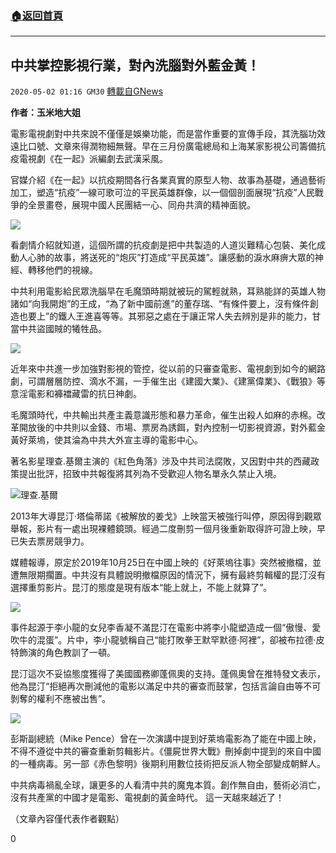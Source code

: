 ###  [:house:返回首頁](https://github.com/ourhimalayas/txt)
---

## 中共掌控影視行業，對內洗腦對外藍金黃！
`2020-05-02 01:16 GM30` [轉載自GNews](https://gnews.org/zh-hant/191544/)

**作者：玉米地大姐**

電影電視劇對中共來說不僅僅是娛樂功能，而是當作重要的宣傳手段，其洗腦功效遠比口號、文章來得潤物細無聲。早在三月份廣電總局和上海某家影視公司籌備抗疫電視劇《在一起》派編劇去武漢采風。

官媒介紹《在一起》以抗疫期間各行各業真實的原型人物、故事為基礎，通過藝術加工，塑造“抗疫”一線可歌可泣的平民英雄群像，以一個個剖面展現“抗疫”人民戰爭的全景畫卷，展現中國人民團結一心、同舟共濟的精神面貌。

![](https://s3.amazonaws.com/gnews-media-offload/wp-content/uploads/2020/05/01220758/2-4.jpg)

看劇情介紹就知道，這個所謂的抗疫劇是把中共製造的人道災難精心包裝、美化成動人心肺的故事，將送死的“炮灰”打造成“平民英雄”。讓感動的淚水麻痹大眾的神經、轉移他們的視線。

中共利用電影給民眾洗腦早在毛魔頭時期就被玩的駕輕就熟，耳熟能詳的英雄人物諸如“向我開炮”的王成，“為了新中國前進”的董存瑞、“有條件要上，沒有條件創造也要上”的鐵人王進喜等等。其邪惡之處在于讓正常人失去辨別是非的能力，甘當中共盜國賊的犧牲品。

![](https://s3.amazonaws.com/gnews-media-offload/wp-content/uploads/2020/05/01220831/3-2.jpg)

近年來中共進一步加強對影視的管控，從以前的只審查電影、電視劇到如今的網路劇，可謂層層防控、滴水不漏，一手催生出《建國大業》、《建黨偉業》、《戰狼》等意淫電影和褲襠藏雷的抗日神劇。

毛魔頭時代，中共輸出共產主義意識形態和暴力革命，催生出殺人如麻的赤棉。改革開放後的中共則以金錢、市場、票房為誘餌，對內控制一切影視資源，對外藍金黃好萊塢，使其淪為中共大外宣主導的電影中心。

著名影星理查.基爾主演的《紅色角落》涉及中共司法腐敗，又因對中共的西藏政策提出批評，招致中共報復將其列為不受歡迎人物名單永久禁止入境。

![](https://s3.amazonaws.com/gnews-media-offload/wp-content/uploads/2020/05/01220902/4.jpg)理查.基爾

2013年大導昆汀·塔倫蒂諾《被解放的姜戈》上映當天被強行叫停，原因得到觀眾舉報，影片有一處出現裸體鏡頭。經過二度刪剪一個月後重新取得許可證上映，早已失去票房競爭力。

媒體報導，原定於2019年10月25日在中國上映的《好萊塢往事》突然被撤檔，並遭無限期擱置。中共沒有具體說明撤檔原因的情況下，擁有最終剪輯權的昆汀沒有選擇重剪影片。昆汀的態度是現有版本“能上就上，不能上就算了”。

![](https://s3.amazonaws.com/gnews-media-offload/wp-content/uploads/2020/05/01220959/5.jpg)

事件起源于李小龍的女兒李香凝不滿昆汀在電影中將李小龍塑造成一個“傲慢、愛吹牛的混蛋”。片中，李小龍號稱自己“能打敗拳王默罕默德·阿裡”，卻被布拉德·皮特飾演的角色教訓了一頓。

昆汀這次不妥協態度獲得了美國國務卿蓬佩奧的支持。蓬佩奧曾在推特發文表示，他為昆汀“拒絕再次刪減他的電影以滿足中共的審查而鼓掌，包括言論自由等不可剝奪的權利不應被出售”。

![](https://s3.amazonaws.com/gnews-media-offload/wp-content/uploads/2020/05/01221034/6.jpg)

彭斯副總統（Mike Pence）曾在一次演講中提到好萊塢電影為了能在中國上映，不得不遵從中共的審查重新剪輯影片。《僵屍世界大戰》刪掉劇中提到的來自中國的一種病毒。另一部《赤色黎明》後期利用數位技術把反派人物全部變成朝鮮人。

中共病毒禍亂全球，讓更多的人看清中共的魔鬼本質。創作無自由，藝術必消亡，沒有共產黨的中國才是電影、電視劇的黃金時代。 這一天越來越近了！

（文章內容僅代表作者觀點）

0
